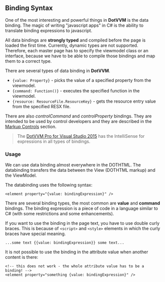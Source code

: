 ## Binding Syntax

One of the most interesting and powerful things in **DotVVM** is the data binding. The magic of writing "javascript apps" in C#
is the ability to translate binding expressions to javascript. 

All data bindings are **strongly typed** and compiled before the page is loaded the first time. Currently, dynamic types are not supported. 
Therefore, each master page has to specify the viewmodel class or an interface, because we have to be able to compile those bindings and 
map them to a correct type.

There are several types of data binding in **DotVVM**. 

* `{value: Property}` - picks the value of a specified property from the viewmodel.
* `{command: Function()}` - executes the specified function in the viewmodel.
* `{resource: ResourceFile.ResourceKey}` - gets the resource entry value from the specified RESX file.

There are also _controlCommand_ and _controlProperty_ bindings. They are intended to be used by control developers and they are described
in the [Markup Controls](/docs/tutorials/control-development-markup-controls/{branch}) section.

> The [DotVVM Pro for Visual Studio 2015](/products/dotvvm-pro-for-vs-2015) has the IntelliSense for expressions in all types of bindings. 



### Usage

We can use data binding almost everywhere in the DOTHTML. The databinding transfers the data between the View (DOTHTML markup) and the ViewModel. 

The databinding uses the following syntax:
 
```DOTHTML
<element property="{value: bindingExpression}" />
```

There are several binding types, the most common are **value** and **command** bindings. The binding expression is a piece of code in a language 
similar to C# (with some restrictions and some enhancements).

If you want to use the binding in the page text, you have to use double curly braces. This is because of `<script>` 
and `<style>` elements in which the curly braces have special meaning.

```DOTHTML
...some text {{value: bindingExpression}} some text...
```

It is not possible to use the binding in the attribute value when another content is there:

```DOTHTML
<!-- this does not work - the whole attribute value has to be a binding! -->
<element property="something {value: bindingExpression}" />
```

